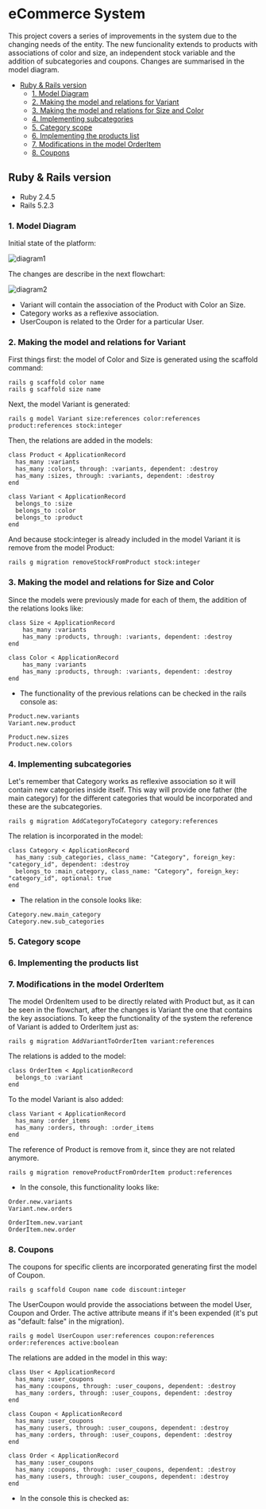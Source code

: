 # eCommerce System

This project covers a series of improvements in the system due to the changing needs of the entity. The new funcionality extends to products with associations of color and size, an independent stock variable and the addition of subcategories and coupons. Changes are summarised in the model diagram. 

  * [Ruby & Rails version](#ruby---rails-version)
    + [1. Model Diagram](#1-model-diagram)
    + [2. Making the model and relations for Variant](#2-making-the-model-and-relations-for-variant)
    + [3. Making the model and relations for Size and Color](#3-making-the-model-and-relations-for-size-and-color)
    + [4. Implementing subcategories](#4-implementing-subcategories)
    + [5. Category scope](#5-category-scope)
    + [6. Implementing the products list](#6-implementing-the-products-list)
    + [7. Modifications in the model OrderItem](#7-modifications-in-the-model-orderitem)
    + [8. Coupons](#8-coupons)

## Ruby & Rails version

* Ruby 2.4.5
* Rails 5.2.3

### 1. Model Diagram

Initial state of the platform:

![diagram1](/app/assets/images/ecommerce_system.png)

The changes are describe in the next flowchart:

![diagram2](/app/assets/images/ecommerce.drawio.png)

- Variant will contain the association of the Product with Color an Size.
- Category works as a reflexive association.
- UserCoupon is related to the Order for a particular User.

### 2. Making the model and relations for Variant

First things first: the model of Color and Size is generated using the scaffold command:
```
rails g scaffold color name
rails g scaffold size name
```

Next, the model Variant is generated:
```
rails g model Variant size:references color:references product:references stock:integer
```

Then, the relations are added in the models:

```
class Product < ApplicationRecord
  has_many :variants
  has_many :colors, through: :variants, dependent: :destroy
  has_many :sizes, through: :variants, dependent: :destroy
end
```

```
class Variant < ApplicationRecord
  belongs_to :size
  belongs_to :color
  belongs_to :product
end
```

And because stock:integer is already included in the model Variant it is remove from the model Product:

```
rails g migration removeStockFromProduct stock:integer
```

### 3. Making the model and relations for Size and Color

Since the models were previously made for each of them, the addition of the relations looks like:

```
class Size < ApplicationRecord
    has_many :variants
    has_many :products, through: :variants, dependent: :destroy
end
```

```
class Color < ApplicationRecord
    has_many :variants
    has_many :products, through: :variants, dependent: :destroy
end
```

* The functionality of the previous relations can be checked in the rails console as:

```
Product.new.variants
Variant.new.product
```

```
Product.new.sizes
Product.new.colors
```

### 4. Implementing subcategories

Let's remember that Category works as reflexive association so it will contain new categories inside itself. This way will provide one father (the main category) for the different categories that would be incorporated and these are the subcategories.

```
rails g migration AddCategoryToCategory category:references  
```

The relation is incorporated in the model:

```
class Category < ApplicationRecord
  has_many :sub_categories, class_name: "Category", foreign_key: "category_id", dependent: :destroy						
  belongs_to :main_category, class_name: "Category", foreign_key: "category_id", optional: true						
end
```

* The relation in the console looks like:

```
Category.new.main_category
Category.new.sub_categories
```

### 5. Category scope 

### 6. Implementing the products list 

### 7. Modifications in the model OrderItem

The model OrdenItem used to be directly related with Product but, as it can be seen in the flowchart, after the changes is Variant the one that contains the key associations. To keep the functionality of the system the reference of Variant is added to OrderItem just as:

```
rails g migration AddVariantToOrderItem variant:references
```

The relations is added to the model:

```
class OrderItem < ApplicationRecord
  belongs_to :variant
end
```

To the model Variant is also added:

```
class Variant < ApplicationRecord
  has_many :order_items
  has_many :orders, through: :order_items
end
```

The reference of Product is remove from it, since they are not related anymore.

```
rails g migration removeProductFromOrderItem product:references
```

* In the console, this functionality looks like:

```
Order.new.variants
Variant.new.orders
```

```
OrderItem.new.variant
OrderItem.new.order
```

### 8. Coupons 

The coupons for specific clients are incorporated generating first the model of Coupon.

```
rails g scaffold Coupon name code discount:integer 
```

The UserCoupon would provide the associations between the model User, Coupon and Order. The active attribute means if it's been expended (it's put as "default: false" in the migration).

```
rails g model UserCoupon user:references coupon:references order:references active:boolean
```

The relations are added in the model in this way:

```
class User < ApplicationRecord
  has_many :user_coupons
  has_many :coupons, through: :user_coupons, dependent: :destroy
  has_many :orders, through: :user_coupons, dependent: :destroy
end

```

```
class Coupon < ApplicationRecord
  has_many :user_coupons
  has_many :users, through: :user_coupons, dependent: :destroy  
  has_many :orders, through: :user_coupons, dependent: :destroy
end
```

```
class Order < ApplicationRecord
  has_many :user_coupons
  has_many :coupons, through: :user_coupons, dependent: :destroy
  has_many :users, through: :user_coupons, dependent: :destroy
end
```

* In the console this is checked as:

```

```
